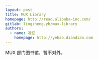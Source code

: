 ```yaml
---
layout: post
title: MUX Library
homepage: http://read.alibaba-inc.com/
gitlab: lingzheng.yh/mux-library
authors:
  - name: 凌征
    homepage: http://yehao.diandian.com
---
```


MUX 部门图书馆，暂不对外。
